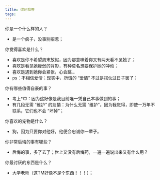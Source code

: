 ```yaml
---
title: 你问我答
tags:
---
```


你是一个什么样的人？
- 是一个疯子，没事别招惹；

你觉得喜欢是什么？
- 喜欢是你不希望周末放假，因为那意味着你又有两天看不见她了；
- 喜欢是看见她瘦弱的背影，有种莫名想要保护她的冲动；
- 喜欢是遇到她你会紧张，心会跳...
- ps：不相信爱情；现实中，所谓的 “爱情” 不过是搭伙过日子罢了；

你有哪些值得自豪的事？
- 考上*中：因为这好像是我目前唯一凭自己本事做到的事；
- 有几段无需 “维护” 的友情：为什么无需 “维护”，因为我觉得，即使一万年不联系，它们也不会 “坏掉”；

你喜欢的宠物是什么？
- 狗，因为只要你对他好，他便会忠诚你一辈子。

你非常后悔的事有哪些？
- 后悔的事，多了去了；世上又没有后悔药，一遍一遍说出来又有什么用？

你最讨厌的东西是什么？
- 大学老师（这TM好像不是个东西！！！）；